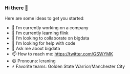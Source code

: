 ### Hi there 👋

Here are some ideas to get you started:

- 🔭 I’m currently working on a company
- 🌱 I’m currently learning flink
- 👯 I’m looking to collaborate on bigdata
- 🤔 I’m looking for help with code
- 💬 Ask me about bigdata
- 📫 How to reach me: https://twitter.com/GSWYMK
- 😄 Pronouns: leraning
- ⚡ Favorite teams: Golden State Warrior/Manchester City

